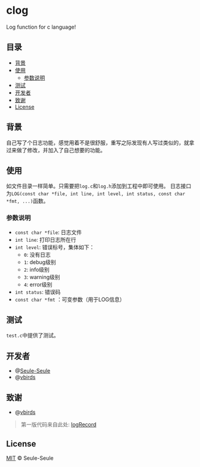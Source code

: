 # clog
Log function for c language!

## 目录

- [背景](背景)
- [使用](使用)
  - [参数说明](参数说明)
- [测试](测试)
- [开发者](开发者)
- [致谢](致谢)
- [License](License)


## 背景

自己写了个日志功能，感觉用着不是很舒服，重写之际发现有人写过类似的，就拿过来做了修改，并加入了自己想要的功能。

## 使用

如文件目录一样简单。只需要把`log.c`和`log.h`添加到工程中即可使用。
日志接口为`LOG(const char *file, int line, int level, int status, const char *fmt, ...)`函数。

### 参数说明

- `const char *file`: 日志文件
- `int line`: 打印日志所在行
- `int level`: 错误标号，集体如下：
  - `0`: 没有日志
  - `1`: debug级别
  - `2`: info级别
  - `3`: warning级别
  - `4`: error级别
- `int status`: 错误码
- `const char *fmt` ：可变参数（用于LOG信息）

## 测试

`test.c`中提供了测试。

## 开发者
- @[Seule-Seule](https://github.com/Seule-Seule)
- @[vbirds](https://github.com/vbirds)

## 致谢
- @[vbirds](https://github.com/vbirds)  
 > 第一版代码来自此处: [logRecord](https://github.com/vbirds/logRecord)

## License

[MIT](LICENSE) © Seule-Seule
